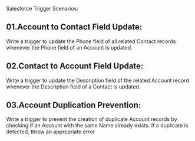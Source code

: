 
Salesforce Trigger Scenarios:

## 01.Account to Contact Field Update:
Write a trigger to update the Phone field of all related Contact records whenever the Phone field of an Account is updated.

## 02.Contact to Account Field Update:
Write a trigger to update the Description field of the related Account record whenever the Description field of a Contact is updated.

## 03.Account Duplication Prevention:
Write a trigger to prevent the creation of duplicate Account records by checking if an Account with the same Name already exists. If a duplicate is detected, throw an appropriate error 
